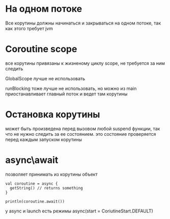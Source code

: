 # На одном потоке

Все корутины должны начинаться и закрываться на одном потоке, так как этого требует jvm

# Coroutine scope 

все корутины привязаны к жизненому циклу scope, не требуется за ним следить

GlobalScope лучше не использовать 

runBlocking тоже лучше не использовать, но можно из main
приостанавливает главный поток и ведет там корутины

# Остановка корутины

может быть произведена перед вызовом любой suspend функции, так что не нужно следить за ее состоянием. это состояние проверяется перед каждым запуском корутины

# async\await

позволяет принимать из корутины объект 

```
val coroutine = async {
  getString() // returns something
}

println(coroutine.await())
```

у async и launch есть режимы
async(start = CoriutineStart.DEFAULT)


